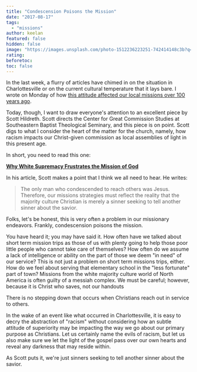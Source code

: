 ```yaml
---
title: "Condescension Poisons the Mission"
date: "2017-08-17"
tags: 
  - "missions"
author: keelan
featured: false
hidden: false
image: "https://images.unsplash.com/photo-1512236223251-742414148c3b?q=80&w=1974&auto=format&fit=crop&ixlib=rb-4.0.3&ixid=M3wxMjA3fDB8MHxwaG90by1wYWdlfHx8fGVufDB8fHx8fA%3D%3D"
rating:
beforetoc:
toc: false
---
```


In the last week, a flurry of articles have chimed in on the situation in Charlottesville or on the current cultural temperature that it lays bare. I wrote on Monday of how [this attitude affected our local missions over 100 years ago](http://blog.keelancook.com/2017/08/does-our-attitude-need-to-be-changed-thoughts-after-charlottesville.html).

Today, though, I want to draw everyone's attention to an excellent piece by Scott Hildreth. Scott directs the Center for Great Commission Studies at Southeastern Baptist Theological Seminary, and this piece is on point. Scott digs to what I consider the heart of the matter for the church, namely, how racism impacts our Christ-given commission as local assemblies of light in this present age.

In short, you need to read this one:

[**Why White Supremacy Frustrates the Mission of God**](http://www.thecgcs.org/2017/08/why-white-supremacy-frustrates-the-mission-of-god/)

In his article, Scott makes a point that I think we all need to hear. He writes:

> The only man who condescended to reach others was Jesus. Therefore, our missions strategies must reflect the reality that the majority culture Christian is merely a sinner seeking to tell another sinner about the savior.

Folks, let's be honest, this is very often a problem in our missionary endeavors. Frankly, condescension poisons the mission.

You have heard it; you may have said it. How often have we talked about short term mission trips as those of us with plenty going to help those poor little people who cannot take care of themselves? How often do we assume a lack of intelligence or ability on the part of those we deem "in need" of our service? This is not just a problem on short term missions trips, either. How do we feel about serving that elementary school in the "less fortunate" part of town? Missions from the white majority culture world of North America is often guilty of a messiah complex. We must be careful; however, because it is Christ who saves, not our handouts

There is no stepping down that occurs when Christians reach out in service to others.

In the wake of an event like what occurred in Charlottesville, it is easy to decry the abstraction of "racism" without considering how an subtle attitude of superiority may be impacting the way we go about our primary purpose as Christians. Let us certainly name the evils of racism, but let us also make sure we let the light of the gospel pass over our own hearts and reveal any darkness that may reside within.

As Scott puts it, we're just sinners seeking to tell another sinner about the savior.
